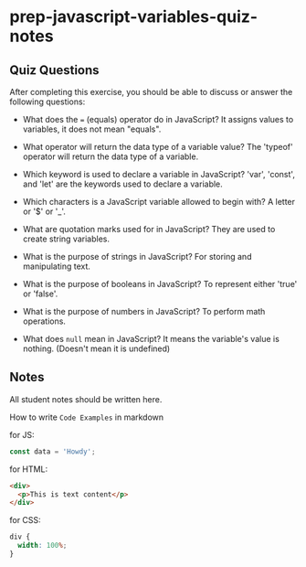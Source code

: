 # prep-javascript-variables-quiz-notes

## Quiz Questions

After completing this exercise, you should be able to discuss or answer the following questions:

- What does the `=` (equals) operator do in JavaScript?
  It assigns values to variables, it does not mean "equals".

- What operator will return the data type of a variable value?
  The 'typeof' operator will return the data type of a variable.

- Which keyword is used to declare a variable in JavaScript?
  'var', 'const', and 'let' are the keywords used to declare a variable.

- Which characters is a JavaScript variable allowed to begin with?
  A letter or '$' or '\_'.

- What are quotation marks used for in JavaScript?
  They are used to create string variables.

- What is the purpose of strings in JavaScript?
  For storing and manipulating text.

- What is the purpose of booleans in JavaScript?
  To represent either 'true' or 'false'.

- What is the purpose of numbers in JavaScript?
  To perform math operations.

- What does `null` mean in JavaScript?
  It means the variable's value is nothing. (Doesn't mean it is undefined)

## Notes

All student notes should be written here.

How to write `Code Examples` in markdown

for JS:

```javascript
const data = 'Howdy';
```

for HTML:

```html
<div>
  <p>This is text content</p>
</div>
```

for CSS:

```css
div {
  width: 100%;
}
```
